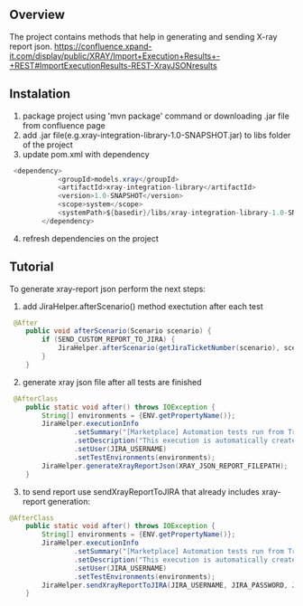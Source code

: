 ## Overview
The project contains methods that help in generating and sending X-ray report json. 
https://confluence.xpand-it.com/display/public/XRAY/Import+Execution+Results+-+REST#ImportExecutionResults-REST-XrayJSONresults

## Instalation
1) package project using 'mvn package' command or downloading .jar file from confluence page
2) add .jar file(e.g.xray-integration-library-1.0-SNAPSHOT.jar) to libs folder of the project
3) update pom.xml with dependency
```java
 <dependency>
            <groupId>models.xray</groupId>
            <artifactId>xray-integration-library</artifactId>
            <version>1.0-SNAPSHOT</version>
            <scope>system</scope>
            <systemPath>${basedir}/libs/xray-integration-library-1.0-SNAPSHOT.jar</systemPath>
        </dependency>
```
4) refresh dependencies on the project

## Tutorial
To generate xray-report json perform the next steps:
1) add JiraHelper.afterScenario() method exectution after each test
```java
 @After
    public void afterScenario(Scenario scenario) {
        if (SEND_CUSTOM_REPORT_TO_JIRA) {
            JiraHelper.afterScenario(getJiraTicketNumber(scenario), scenario.isFailed());
        }
    }
```
2) generate xray json file after all tests are finished
```java
 @AfterClass
    public static void after() throws IOException {
        String[] environments = {ENV.getPropertyName()};
        JiraHelper.executionInfo
                .setSummary("[Marketplace] Automation tests run from Travis CI:" + LocalDateTime.now())
                .setDescription("This execution is automatically created when importing execution results")
                .setUser(JIRA_USERNAME)
                .setTestEnvironments(environments);
        JiraHelper.generateXrayReportJson(XRAY_JSON_REPORT_FILEPATH);
    }
```
3) to send report use sendXrayReportToJIRA that already includes xray-report generation:
```java
@AfterClass
    public static void after() throws IOException {
        String[] environments = {ENV.getPropertyName()};
        JiraHelper.executionInfo
                .setSummary("[Marketplace] Automation tests run from Travis CI:" + LocalDateTime.now())
                .setDescription("This execution is automatically created when importing execution results")
                .setUser(JIRA_USERNAME)
                .setTestEnvironments(environments);
        JiraHelper.sendXrayReportToJIRA(JIRA_USERNAME, JIRA_PASSWORD, JIRA_ROOT_URL, XRAY_JSON_REPORT_FILEPATH);
    }
```
